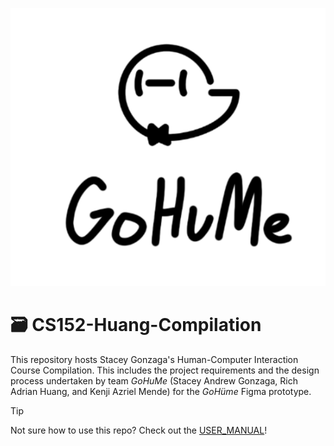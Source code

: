 ![GoHuMe logo](Part%201/GoHuMe_logo.png)

# 🗃️ CS152-Huang-Compilation
This repository hosts Stacey Gonzaga's Human-Computer Interaction Course Compilation. This includes the project requirements and the design process undertaken by team *GoHuMe* (Stacey Andrew Gonzaga, Rich Adrian Huang, and Kenji Azriel Mende) for the *GoHüme* Figma prototype.

> [!TIP]
Not sure how to use this repo? Check out the [USER_MANUAL](USER_MANUAL.md)!
